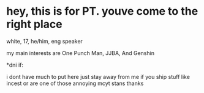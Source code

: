 
<h1>hey, this is for PT. youve come to the right place</h1>
<p>white, 17, he/him, eng speaker</p>
<p></p>
<p>my main interests are One Punch Man, JJBA, And Genshin</p>
<p></p>
<p>*dni if:</p>
<p>i dont have much to put here just stay away from me if you ship stuff like incest or are one of those annoying mcyt stans thanks</p>
<p></p>
<p></p>
</body>
</html>
